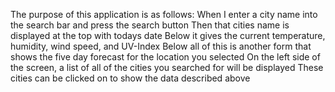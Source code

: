 The purpose of this application is as follows:
When I enter a city name into the search bar and press the search button
Then that cities name is displayed at the top with todays date
Below it gives the current temperature, humidity, wind speed, and UV-Index
Below all of this is another form that shows the five day forecast for the location you selected
On the left side of the screen, a list of all of the cities you searched for will be displayed
These cities can be clicked on to show the data described above